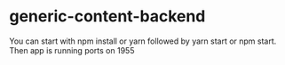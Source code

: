 # generic-content-backend
You can start with npm install or yarn followed by yarn start or npm start. Then app is running ports on 1955

